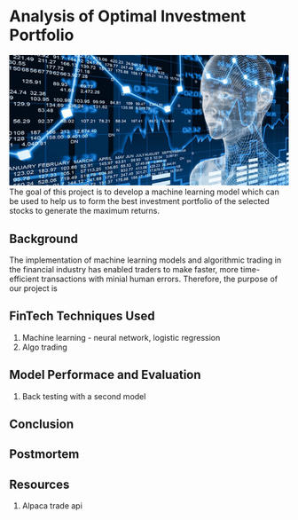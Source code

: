 # Analysis of Optimal Investment Portfolio 
![AI-Stock-750x350.png](AI-Stock-750x350.png)
The goal of this project is to develop a machine learning model which can be used to help us to form the best investment portfolio of the selected stocks to generate the maximum returns.
## Background 
The implementation of machine learning models and algorithmic trading in the financial industry has enabled traders to make faster, more time-efficient transactions with minial human errors. Therefore, the purpose of our project is 
## FinTech Techniques Used 
1) Machine learning - neural network, logistic regression
2) Algo trading 
## Model Performace and Evaluation
1) Back testing with a second model 
## Conclusion
## Postmortem 
## Resources 
1) Alpaca trade api